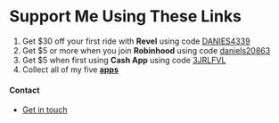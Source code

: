 # Support Me Using These Links
1. Get $30 off your first ride with **Revel** using code [DANIES4339](http://app.gorevel.com/redeem-code/DANIES4339)
2. Get $5 or more when you join **Robinhood** using code [daniels20863](https://join.robinhood.com/daniels20863)
3. Get $5 when first using **Cash App** using code [3JRLFVL](https://cash.app/app/3JRLFVL)
4. Collect all of my five **[apps](https://apps.apple.com/us/developer/daniel-springer/id1402417666)**

#### Contact
- [Get in touch](https://docs.google.com/forms/d/e/1FAIpQLSer21aRP8VWdepd9tBP8HmR5MH2-rOBfRq34GLQ-FwglpfRdg/viewform)